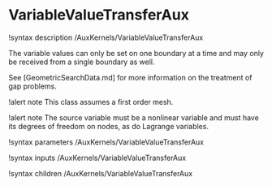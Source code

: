 # VariableValueTransferAux

!syntax description /AuxKernels/VariableValueTransferAux

The variable values can only be set on one boundary at a time and may only
be received from a single boundary as well.

See [GeometricSearchData.md] for more information on the treatment of gap problems.

!alert note
This class assumes a first order mesh.

!alert note
The source variable must be a nonlinear variable and must have its degrees of freedom on nodes, as
do Lagrange variables.

!syntax parameters /AuxKernels/VariableValueTransferAux

!syntax inputs /AuxKernels/VariableValueTransferAux

!syntax children /AuxKernels/VariableValueTransferAux
